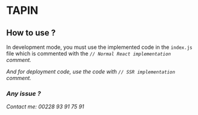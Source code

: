 # **TAPIN**

## How to use ?
In development mode, you must use the implemented code in the `index.js` file which is commented with the <em>``// Normal React implementation``<em> comment.

And for deployment code, use the code with <em>``// SSR implementation``<em> comment.

### Any issue ?
Contact me: 00228 93 91 75 91 